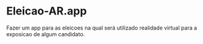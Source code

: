 # Eleicao-AR.app
 Fazer um app para as eleicoes na qual será utilizado realidade virtual para a exposicao de algum candidato.
